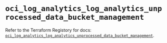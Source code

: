 # `oci_log_analytics_log_analytics_unprocessed_data_bucket_management`

Refer to the Terraform Registory for docs: [`oci_log_analytics_log_analytics_unprocessed_data_bucket_management`](https://registry.terraform.io/providers/oracle/oci/6.18.0/docs/resources/log_analytics_log_analytics_unprocessed_data_bucket_management).
